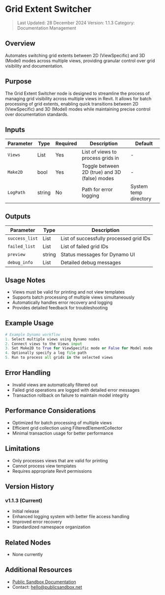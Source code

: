 # Grid Extent Switcher
> Last Updated: 28 December 2024
> Version: 1.1.3
> Category: Documentation Management

## Overview
Automates switching grid extents between 2D (ViewSpecific) and 3D (Model) modes across multiple views, providing granular control over grid visibility and documentation.

## Purpose
The Grid Extent Switcher node is designed to streamline the process of managing grid visibility across multiple views in Revit. It allows for batch processing of grid extents, enabling quick transitions between 2D (ViewSpecific) and 3D (Model) modes while maintaining precise control over documentation standards.

## Inputs
| Parameter | Type | Required | Description | Default |
|-----------|------|----------|-------------|---------|
| `Views` | List<View> | Yes | List of views to process grids in | - |
| `Make2D` | bool | Yes | Toggle between 2D (true) and 3D (false) modes | - |
| `LogPath` | string | No | Path for error logging | System temp directory |

## Outputs
| Parameter | Type | Description |
|-----------|------|-------------|
| `success_list` | List<ElementId> | List of successfully processed grid IDs |
| `failed_list` | List<ElementId> | List of failed grid IDs |
| `preview` | string | Status messages for Dynamo UI |
| `debug_info` | List<string> | Detailed debug messages |

## Usage Notes
- Views must be valid for printing and not view templates
- Supports batch processing of multiple views simultaneously
- Automatically handles error recovery and logging
- Provides detailed feedback for troubleshooting

## Example Usage
```python
# Example Dynamo workflow
1. Select multiple views using Dynamo nodes
2. Connect views to the Views input
3. Set Make2D to True for ViewSpecific mode or False for Model mode
4. Optionally specify a log file path
5. Run to process all grids in the selected views
```

## Error Handling
- Invalid views are automatically filtered out
- Failed grid operations are logged with detailed error messages
- Transaction rollback on failure to maintain model integrity

## Performance Considerations
- Optimized for batch processing of multiple views
- Efficient grid collection using FilteredElementCollector
- Minimal transaction usage for better performance

## Limitations
- Only processes views that are valid for printing
- Cannot process view templates
- Requires appropriate Revit permissions

## Version History
### v1.1.3 (Current)
- Initial release
- Enhanced logging system with better file access handling
- Improved error recovery
- Standardized namespace organization

## Related Nodes
- None currently

## Additional Resources
- [Public Sandbox Documentation](https://publicsandbox.net)
- Contact: hello@publicsandbox.net 